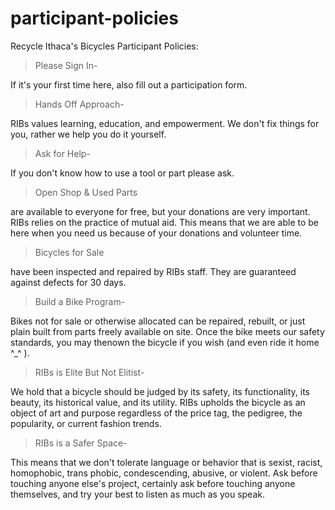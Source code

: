 # participant-policies
Recycle Ithaca's Bicycles
Participant Policies:

> Please Sign In-

If it's your first time here, also
fill out a participation form.

> Hands Off Approach-

RIBs values learning,
education, and empowerment. We don't fix things
for you, rather we help you do it yourself.

> Ask for Help-

If you don't know how to use a
tool or part please ask.

> Open Shop & Used Parts

are available to
everyone for free, but your donations
are very important. RIBs relies on the practice
of mutual aid. This means that we are able to be
here when you need us because of your donations
and volunteer time.

> Bicycles for Sale

have been inspected and
repaired by RIBs staff. They are guaranteed against
defects for 30 days.

> Build a Bike Program-

Bikes not for sale or
otherwise allocated can be repaired, rebuilt, or just
plain built from parts freely available on site. Once
the bike meets our safety standards, you may thenown the bicycle if you wish (and even ride it home
^_^ ).

> RIBs is Elite But Not Elitist-

We hold
that a bicycle should be judged by its safety, its
functionality, its beauty, its historical value, and its
utility. RIBs upholds the bicycle as an object of art
and purpose regardless of the price tag, the
pedigree, the popularity, or current fashion trends.

> RIBs is a Safer Space-

This means that we
don't tolerate language or behavior that is sexist,
racist, homophobic, trans phobic, condescending,
abusive, or violent. Ask before touching anyone
else's project, certainly ask before touching anyone
themselves, and try your best to listen as much as
you speak.
